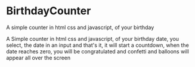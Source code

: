# BirthdayCounter
A simple counter in html css and javascript, of your birthday

A Simple counter in html css and javascript, of your birthday date, you select, the date in an input and that's it, it will start a countdown, when the date reaches zero, you will be congratulated and confetti and balloons will appear all over the screen
